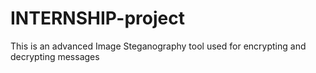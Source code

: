 # INTERNSHIP-project
This is an advanced Image Steganography tool used for encrypting and decrypting messages
